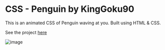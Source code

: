 # CSS - Penguin by KingGoku90
This is an animated CSS of Penguin waving at you. Built using HTML & CSS.

See the project [here](http://url.com)

![image](https://user-images.githubusercontent.com/74030806/198004328-b3286b67-afa7-478b-855f-730afdcdfe25.png)

